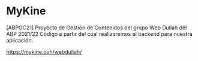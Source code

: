 # MyKine
[ABPGC21] Proyecto de Gestión de Contenidos del grupo Web Dullah del ABP 2021/22
Código a partir del cual realizaremos el backend para nuestra aplicación.

https://mykine.ovh/webdullah/
